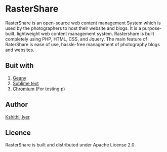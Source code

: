 # RasterShare
RasterShare is an open-source web content management System which is used by the photographers to host their website and blogs. It is a
purpose-built, lightweight web content management system. Rastershare is built completely using PHP, HTML, CSS, and Jquery. The
main feature of RaterShare is ease of use, hassle-free management of photography blogs and websites. 



## Buit with
1. [Geany](https://www.geany.org/Main/HomePage)
2. [Sublime text](https://www.sublimetext.com/)
3. [Chromium](https://www.chromium.org/Home) (For testing:p)

## Author
[Kshithij Iyer](https://www.linkedin.com/in/kshithij-iyer/)

## Licence 
RasterShare is built and distributed under Apache License 2.0.
